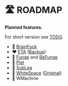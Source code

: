 # 🛣️ ROADMAP

**Planned features.**

For short version see [TODO](TODO.md).

* 🌈 [BrainFuck](https://esolangs.org/wiki/Brainfuck)
* ❤️ [ETA](http://www.miketaylor.org.uk/tech/eta/doc/manual.html) ([Backup](https://helvm.github.io/eta/manual))
* 💛 [Funge](https://catseye.tc/article/Languages.md#funge-98) and [BeFunge](https://catseye.tc/view/Befunge-93/doc/Befunge-93.markdown)
* 💚 [Piet](https://www.dangermouse.net/esoteric/piet.html)
* 💙 [SubLeq](http://mazonka.com/subleq/)
* 🤍 [WhiteSpace](https://helvm.github.io/WSpace/tutorial.html) ([Original](http://web.archive.org/web/20150623025348/http://compsoc.dur.ac.uk/whitespace/))
* 🖤 WMachine
